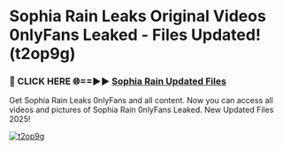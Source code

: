 # Sophia Rain Leaks Original Videos 0nlyFans Leaked - Files Updated! (t2op9g)

<h3>🔴 CLICK HERE 🌐==►► <a href="https://mediafile.pages.dev?q=Sophia+Rain&ref=D4RT" rel="nofollow">Sophia Rain Updated Files</a></h3>

Get Sophia Rain Leaks 0nlyFans and all content. Now you can access all videos and pictures of Sophia Rain 0nlyFans Leaked. New Updated Files 2025!

[![t2op9g](https://github.com/user-attachments/assets/8c521d6e-e6e3-4a75-9320-d58ab9d79d5b)](https://mediafile.pages.dev?q=Sophia+Rain&ref=D4RT)